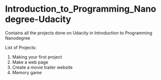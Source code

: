 # Introduction_to_Programming_Nanodegree-Udacity
Contains all the projects done on Udacity in Introduction to Programming Nanodegree

List of Projects:
1. Making your first project
2. Make a web page
3. Create a movie trailer website
4. Memory game

